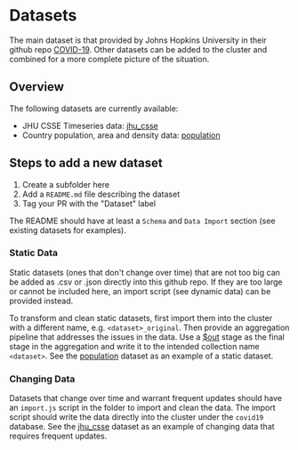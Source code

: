 # Datasets

The main dataset is that provided by Johns Hopkins University in their github repo [COVID-19][github-covid19-jhu]. 
Other datasets can be added to the cluster and combined for a more complete picture of the situation.

## Overview

The following datasets are currently available:

- JHU CSSE Timeseries data: [jhu_csse][jhu_csse-dataset]
- Country population, area and density data: [population][population-dataset]


## Steps to add a new dataset

1. Create a subfolder here
2. Add a `README.md` file describing the dataset
3. Tag your PR with the "Dataset" label

The README should have at least a `Schema` and `Data Import` section (see existing datasets for examples). 

### Static Data

Static datasets (ones that don't change over time) that are not too big can be added as .csv or .json directly
into this github repo. If they are too large or cannot be included here, an import script (see dynamic data) can be provided instead. 

To transform and clean static datasets, first import them into the cluster with a different name, e.g. `<dataset>_original`. Then provide an aggregation pipeline that addresses the issues in the data. Use a [$out][dollar-out] stage as the final stage in the aggregation and write it to the intended collection name `<dataset>`. See the [population][population-dataset] dataset as an example of a static dataset. 

### Changing Data

Datasets that change over time and warrant frequent updates should have an `import.js` script in the folder to import and clean the data. The import script should write the data directly into the cluster under the `covid19` database. See the [jhu_csse][jhu_csse-dataset] dataset as an example of changing data that requires frequent updates.



[github-covid19-jhu]: https://github.com/CSSEGISandData/COVID-19
[dollar-out]: https://docs.mongodb.com/manual/reference/operator/aggregation/out/index.html

[jhu_csse-dataset]: (./datasets/jhu_csse)
[population-dataset]: (./datasets/population)
